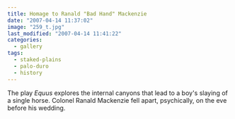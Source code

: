 ```yaml
---
title: Homage to Ranald "Bad Hand" Mackenzie
date: "2007-04-14 11:37:02"
image: "259_t.jpg"
last_modified: "2007-04-14 11:41:22"
categories:
  - gallery
tags:
  - staked-plains
  - palo-duro
  - history  
---
```


The play _Equus_ explores the internal canyons that lead to a boy's slaying of a single horse. Colonel Ranald Mackenzie fell apart, psychically, on the eve before his wedding.
